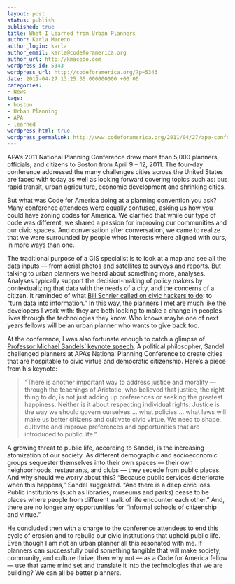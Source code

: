```yaml
---
layout: post
status: publish
published: true
title: What I Learned from Urban Planners
author: Karla Macedo
author_login: karla
author_email: karla@codeforamerica.org
author_url: http://kmacedo.com
wordpress_id: 5343
wordpress_url: http://codeforamerica.org/?p=5343
date: 2011-04-27 13:25:35.000000000 +00:00
categories:
- News
tags:
- boston
- Urban Planning
- APA
- learned
wordpress_html: true
wordpress_permalink: http://www.codeforamerica.org/2011/04/27/apa-conference/
---
```


<p>APA’s 2011 National Planning Conference drew more than 5,000 planners, officials, and citizens to Boston from April 9 – 12, 2011. The four-day conference addressed the many challenges cities across the United States are faced with today as well as looking forward covering topics such as: bus rapid transit, urban agriculture, economic development and shrinking cities.</p>
<p>But what was Code for America doing at a planning convention you ask? Many conference attendees were equally confused, asking us how you could have zoning codes for America. We clarified that while our type of code was different, we shared a passion for improving our communities and our civic spaces. And conversation after conversation, we came to realize that we were surrounded by people whos interests where aligned with ours, in more ways than one.</p>
<p>The traditional purpose of a GIS specialist is to look at a map and see all the data inputs — from aerial photos and satellites to surveys and reports. But talking to urban planners we heard about something more, analyses. Analyses typically support the decision-making of policy makers by contextualizing that data with the needs of a city, and the concerns of a citizen. It reminded of what <a href="http://codeforamerica.org/2011/02/25/data-camp-seattle-northwest-gov-2-0-geeks-make-it-look-easy/">Bill Schrier called on civic hackers to do</a>: to “turn data into information.” In this way, the planners I met are much like the developers I work with: they are both looking to make a change in peoples lives through the technologies they know. Who knows maybe one of next years fellows will be an urban planner who wants to give back too.</p>
<p>At the conference, I was also fortunate enough to catch a glimpse of <a href="http://www.planning.org/conference/news/coverage/openingkeynote.htm">Professor Michael Sandels’ keynote speech</a>. A political philosopher, Sandel challenged planners at APA’s National Planning Conference to create cities that are hospitable to civic virtue and democratic citizenship. Here’s a piece from his keynote:</p>
<blockquote><p>“There is another important way to address justice and morality — through the teachings of Aristotle, who believed that justice, the right thing to do, is not just adding up preferences or seeking the greatest happiness. Neither is it about respecting individual rights. Justice is the way we should govern ourselves … what policies … what laws will make us better citizens and cultivate civic virtue. We need to shape, cultivate and improve preferences and opportunities that are introduced to public life.”</p></blockquote>
<p>A growing threat to public life, according to Sandel, is the increasing atomization of our society. As different demographic and socioeconomic groups sequester themselves into their own spaces — their own neighborhoods, restaurants, and clubs — they secede from public places. And why should we worry about this? “Because public services deteriorate when this happens,” Sandel suggested. “And there is a deep civic loss. Public institutions (such as libraries, museums and parks) cease to be places where people from different walk of life encounter each other.” And, there are no longer any opportunities for “informal schools of citizenship and virtue.”</p>
<p>He concluded then with a charge to the conference attendees to end this cycle of erosion and to rebuild our civic institutions that uphold public life. Even though I am not an urban planner all this resonated with me. If planners can successfully build something tangible that will make society, community, and culture thrive, then why not — as a Code for America fellow — use that same mind set and translate it into the technologies that we are building? We can all be better planners.</p>
